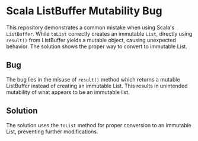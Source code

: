# Scala ListBuffer Mutability Bug

This repository demonstrates a common mistake when using Scala's `ListBuffer`.  While `toList` correctly creates an immutable `List`, directly using `result()` from ListBuffer yields a mutable object, causing unexpected behavior.  The solution shows the proper way to convert to immutable List.

## Bug

The bug lies in the misuse of `result()` method which returns a mutable ListBuffer instead of creating an immutable List.  This results in unintended mutability of what appears to be an immutable list. 

## Solution

The solution uses the `toList` method for proper conversion to an immutable List, preventing further modifications.